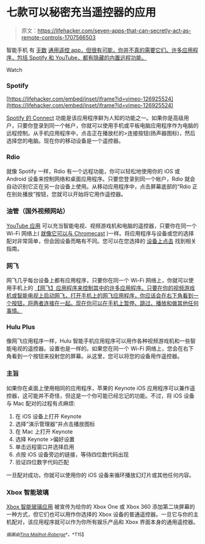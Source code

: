 # 七款可以秘密充当遥控器的应用

> 原文：<https://lifehacker.com/seven-apps-that-can-secretly-act-as-remote-controls-1707566503>

智能手机 有 [无数](http://lifehacker.com/how-to-control-anything-on-your-pc-with-your-android-ph-1500063190) [通用遥控 app](https://lifehacker.com/the-best-remote-apps-for-your-android-5709967)[，但很有可能，你并不真的需要它们。许多应用程序，包括 Spotify 和 YouTube，都有隐藏的内置远程功能。](http://lifehacker.com/the-best-remote-apps-for-your-iphone-5709968)

Watch

### Spotify

 [https://lifehacker.com/embed/inset/iframe?id=vimeo-126925524](https://lifehacker.com/embed/inset/iframe?id=vimeo-126925524) 

[Spotify 的 Connect](https://www.spotify.com/us/connect/) 功能是该应用程序鲜为人知的功能之一。如果你是高级用户，只要你登录到同一个帐户，你就可以使用手机或平板电脑应用程序作为电脑的远程控制。从手机应用程序中，点击正在播放栏的>连接按钮(扬声器图标)，然后选择您的电脑。现在你的移动设备是一个遥控器。

### **Rdio**

就像 Spotify 一样，Rdio 有一个远程功能，你可以轻松地使用你的 iOS 或 Android 设备来控制网络和桌面应用程序。只要您登录到同一个帐户，Rdio 就会自动识别它正在另一台设备上使用。从移动应用程序中，点击屏幕底部的“Rdio 正在别处播放”按钮，您就可以开始将它用作遥控器。

### 油管（国外视频网站）

[YouTube 应用](https://www.youtube.com/pair) 可以充当智能电视、视频游戏机和电脑的遥控器，只要你在同一个 Wi-Fi 网络上( [就像它可以与 Chromecast](https://lifehacker.com/cast-youtube-and-netflix-to-your-smart-tv-no-chromecas-1702824048) )一样。将应用程序与设备或您的选择配对非常简单，但会因设备而略有不同。您可以在您选择的 [设备上点击](https://support.google.com/youtube/answer/3230451?hl=en) 找到相关指南。

### 网飞

网飞几乎每台设备上都有应用程序，只要你在同一个 Wi-Fi 网络上，你就可以使用手机上的 [【网飞】应用程序来控制其中的许多应用程序。只要在你的视频游戏机或智能电视上启动网飞，打开手机上的网飞应用程序，你应该会在右下角看到一个按钮，将两者连接在一起。现在你可以在手机上暂停、跳过、播放和做其他任何事情。](https://help.netflix.com/en/node/49)

### Hulu Plus

像网飞应用程序一样，Hulu 智能手机应用程序可以用作各种视频游戏机和一些智能电视的遥控器。设置也是一样的。如果您在同一个 Wi-Fi 网络上，您会在右下角看到一个按钮来投射您的屏幕。从这里，您可以将您的设备用作遥控器。

### 主旨

如果你在桌面上使用相同的应用程序，苹果的 Keynote iOS 应用程序可以兼作遥控器，这可能并不奇怪，但这是一个你可能已经忘记的功能。不过，将 iOS 设备与 Mac 配对的过程有点麻烦:

1.  在 iOS 设备上打开 Keynote
2.  选择“演示管理器”并点击播放图标
3.  在 Mac 上打开 Keynote
4.  选择 Keynote >偏好设置
5.  单击远程窗口并选择启用
6.  点按 iOS 设备旁边的链接，等待四位数代码出现
7.  验证四位数字代码匹配

一旦配对成功，你就可以使用你的 iOS 设备来循环播放幻灯片或其他任何内容。

### Xbox 智能玻璃

[Xbox 智能玻璃应用](http://www.xbox.com/en-US/smartglass) 被宣传为给你的 Xbox One 或 Xbox 360 添加第二块屏幕的一种方式，但它们也可以用作你选择的 Xbox 设备的普通遥控器。一旦它与你的主机配对，该应用程序就可以作为你所有娱乐产品和 Xbox 界面本身的通用遥控器。

<small>*插画由*</small>[<small>*Tina Mailhot-Roberge*</small>](http://vervex.ca/)<small>*。*T15】</small>